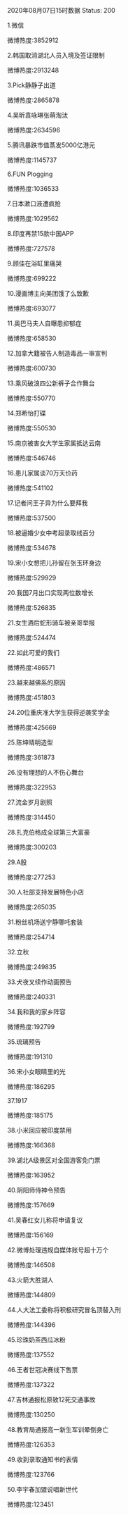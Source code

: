 2020年08月07日15时数据
Status: 200

1.微信

微博热度:3852912

2.韩国取消湖北人员入境及签证限制

微博热度:2913248

3.Pick静静子出道

微博热度:2865878

4.吴昕袁咏琳张萌淘汰

微博热度:2634596

5.腾讯暴跌市值蒸发5000亿港元

微博热度:1145737

6.FUN Plogging

微博热度:1036533

7.日本漱口液遭疯抢

微博热度:1029562

8.印度再禁15款中国APP

微博热度:727578

9.顾佳在浴缸里痛哭

微博热度:699222

10.漫画博主向美团饿了么致歉

微博热度:693077

11.奥巴马夫人自曝患抑郁症

微博热度:658530

12.加拿大籍被告人制造毒品一审宣判

微博热度:600730

13.乘风破浪四公新裤子合作舞台

微博热度:550770

14.郑希怡打碟

微博热度:550530

15.南京被害女大学生家属抵达云南

微博热度:546746

16.患儿家属谈70万天价药

微博热度:541102

17.记者问王子异为什么要拜我

微博热度:537500

18.被逼婚少女中考超录取线百分

微博热度:534678

19.宋小女想把儿孙留在张玉环身边

微博热度:529929

20.我国7月出口实现两位数增长

微博热度:526835

21.女生酒后蛇形骑车被亲哥举报

微博热度:524474

22.如此可爱的我们

微博热度:486571

23.越来越佛系的原因

微博热度:451803

24.20位重庆准大学生获得逆袭奖学金

微博热度:425669

25.陈坤晴明造型

微博热度:361873

26.没有理想的人不伤心舞台

微博热度:322953

27.流金岁月剧照

微博热度:314450

28.扎克伯格成全球第三大富豪

微博热度:300203

29.A股

微博热度:277253

30.人社部支持发展特色小店

微博热度:265035

31.粉丝机场送宁静哪吒套装

微博热度:254714

32.立秋

微博热度:249835

33.犬夜叉续作动画预告

微博热度:240331

34.我和我的家乡阵容

微博热度:192799

35.琉璃预告

微博热度:191310

36.宋小女眼睛里的光

微博热度:186295

37.1917

微博热度:185175

38.小米回应被印度禁用

微博热度:166368

39.湖北A级景区对全国游客免门票

微博热度:163952

40.阴阳师侍神令预告

微博热度:157669

41.吴春红女儿称将申请复议

微博热度:156169

42.微博处理违规自媒体账号超十万个

微博热度:146508

43.火箭大胜湖人

微博热度:144809

44.人大法工委称将积极研究冒名顶替入刑

微博热度:144396

45.珍珠奶茶西瓜冰粉

微博热度:137552

46.王者世冠决赛线下售票

微博热度:137322

47.吉林通报松原致12死交通事故

微博热度:130250

48.教育局通报高一新生军训晕倒身亡

微博热度:126353

49.收到录取通知书的表情

微博热度:123766

50.李宇春加盟说唱新世代

微博热度:123451


